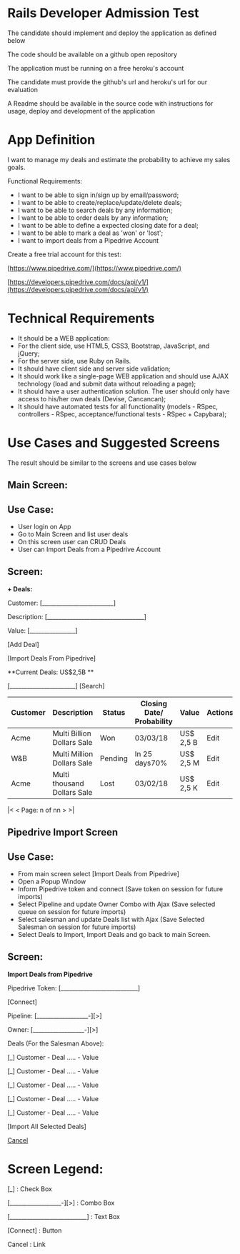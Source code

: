 # Rails Developer Admission Test

The candidate should implement  and deploy the application as defined below

The code should be available on a github open repository

The application must be running on a free heroku&#39;s account

The candidate must provide the github&#39;s url and heroku&#39;s url for our evaluation

A Readme should be available in the source code with instructions for usage, deploy and development of the application

# App Definition

I want to manage my deals and estimate the probability to achieve my sales goals.

Functional Requirements:

- I want to be able to sign in/sign up by email/password;
- I want to be able to create/replace/update/delete deals;
- I want to be able to search deals by any information;
- I want to be able to order deals by any information;
- I want to be able to define a expected closing date for a deal;
- I want to be able to mark a deal as &#39;won&#39; or &#39;lost&#39;;
- I want to import deals from a Pipedrive Account

Create a free trial account for this test:

[https://www.pipedrive.com/](https://www.pipedrive.com/)

[https://developers.pipedrive.com/docs/api/v1/](https://developers.pipedrive.com/docs/api/v1/)

# Technical Requirements

- It should be a WEB application:
- For the client side, use HTML5, CSS3, Bootstrap, JavaScript, and jQuery;
- For the server side, use Ruby on Rails.
- It should have client side and server side validation;
- It should work like a single-page WEB application and should use AJAX technology (load and submit data without reloading a page);
- It should have a user authentication solution. The user should only have access to his/her own deals (Devise, Cancancan);
- It should have automated tests for all functionality (models - RSpec, controllers - RSpec, acceptance/functional tests - RSpec + Capybara);

# Use Cases and Suggested Screens

The result should be similar to the screens and use cases below

## Main Screen:

## Use Case:

- User login on App
- Go to Main Screen and list user deals
- On this screen user can CRUD Deals
- User can Import Deals from a Pipedrive Account

## Screen:

**+ Deals:**

   Customer: [\_\_\_\_\_\_\_\_\_\_\_\_\_\_\_\_\_\_\_\_\_\_\_\_\_]

   Description: [\_\_\_\_\_\_\_\_\_\_\_\_\_\_\_\_\_\_\_\_\_\_\_\_\_\_\_\_\_\_\_\_\_\_]

   Value: [\_\_\_\_\_\_\_\_\_\_\_\_\_\_\_\_]

   [Add Deal]

   [Import Deals From Pipedrive]

**Current Deals: US$2,5B       **

[\_\_\_\_\_\_\_\_\_\_\_\_\_\_\_\_\_\_\_\_\_\_\_] [Search]

| Customer | Description | Status | Closing Date/ Probability | Value | Actions |
| --- | --- | --- | --- | --- | --- |
| Acme | Multi Billion Dollars Sale | Won | 03/03/18 | US$ 2,5 B | Edit | Destroy | Won | Lost |
| W&amp;B | Multi Million Dollars Sale | Pending | In 25 days70% | US$ 2,5 M | Edit | Destroy | Won | Lost |
| Acme | Multi thousand Dollars Sale | Lost | 03/02/18 | US$ 2,5 K | Edit | Destroy | Won | Lost |

|&lt; &lt; Page: n of nn &gt; &gt;|

## Pipedrive Import Screen

## Use Case:

- From main screen select [Import Deals from Pipedrive]
- Open a Popup Window
- Inform Pipedrive token and connect (Save token on session for future imports)
- Select Pipeline and update Owner Combo with Ajax (Save selected queue on session for future imports)
- Select salesman and update Deals list with Ajax (Save Selected Salesman on session for future imports)
- Select Deals to Import, Import Deals and go back to main Screen.

## Screen:

**Import Deals from Pipedrive**

Pipedrive Token: [\_\_\_\_\_\_\_\_\_\_\_\_\_\_\_\_\_\_\_\_\_\_\_\_\_\_\_]

[Connect]

Pipeline: [\_\_\_\_\_\_\_\_\_\_\_\_\_\_\_\_\_\_-][&gt;]

Owner: [\_\_\_\_\_\_\_\_\_\_\_\_\_\_\_\_\_\_-][&gt;]

Deals (For the Salesman Above):

[\_] Customer - Deal ….. - Value

[\_] Customer - Deal ….. - Value

[\_] Customer - Deal ….. - Value

[\_] Customer - Deal ….. - Value

[\_] Customer - Deal ….. - Value

[Import All Selected Deals]

<u>Cancel</u>

# Screen Legend:


[\_] : Check Box

[\_\_\_\_\_\_\_\_\_\_\_\_\_\_\_\_\_\_-][&gt;]  : Combo Box

[\_\_\_\_\_\_\_\_\_\_\_\_\_\_\_\_\_\_\_\_\_\_\_\_\_\_\_]  : Text Box

[Connect]  : Button

Cancel    : Link
